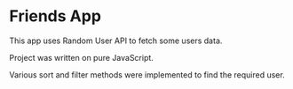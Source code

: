 # Friends App

This app uses Random User API to fetch some users data.

Project was written on pure JavaScript.

Various sort and filter methods were implemented to find the required user.
